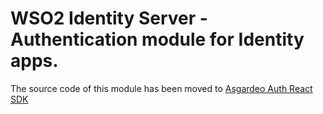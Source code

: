 # WSO2 Identity Server - Authentication module for Identity apps.

The source code of this module has been moved to [Asgardeo Auth React SDK](https://github.com/asgardeo/asgardeo-auth-react-sdk)
